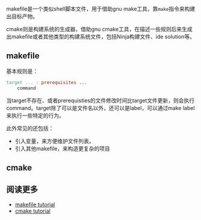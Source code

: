 makefile是一个类似shell脚本文件，用于借助gnu make工具，靠`make`指令来构建出目标产物。

cmake则是构建系统的生成器，借助gnu cmake工具，在描述一些规则后来生成出makefile或者其他类型的构建系统文件，包括Ninja构建文件、ide solution等。

## makefile

基本规则是：

```makefile
target ... : prerequisites ...
    command
```
当target不存在、或者prerequisties的文件修改时间比target文件更新，则会执行command。target除了可以是文件名以外，还可以是label，可以通过make label来执行一些特定的行为。

此外常见的还包括：

- 引入变量，来方便维护文件列表。
- 引入其他makefile，来构造更复杂的项目

## cmake


## 阅读更多

- [makefile tutorial](https://seisman.github.io/how-to-write-makefile/introduction.html)
- [cmake tutorial](https://cmake.org/cmake/help/latest/guide/tutorial/index.html)
